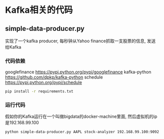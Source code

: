 # Kafka相关的代码

## simple-data-producer.py
实现了一个kafka producer, 每秒钟从Yahoo finance抓取一支股票的信息, 发送给Kafka

### 代码依赖
googlefinance   https://pypi.python.org/pypi/googlefinance
kafka-python    https://github.com/dpkp/kafka-python
schedule        https://pypi.python.org/pypi/schedule

```sh
pip install -r requirements.txt
```

### 运行代码
假如你的Kafka运行在一个叫做bigdata的docker-machine里面, 然后虚拟机的ip是192.168.99.100
```sh
python simple-data-producer.py AAPL stock-analyzer 192.168.99.100:9092
```